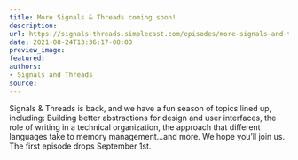 ```yaml
---
title: More Signals & Threads coming soon!
description:
url: https://signals-threads.simplecast.com/episodes/more-signals-and-threads-coming-soon-bZXFSWKN
date: 2021-08-24T13:36:17-00:00
preview_image:
featured:
authors:
- Signals and Threads
source:
---
```


<p>Signals &amp; Threads is back, and we have a fun season of topics lined up, including: Building better abstractions for design and user interfaces, the role of writing in a technical organization, the approach that different languages take to memory management...and more. We hope you&rsquo;ll join us. The first episode drops September 1st.</p>

